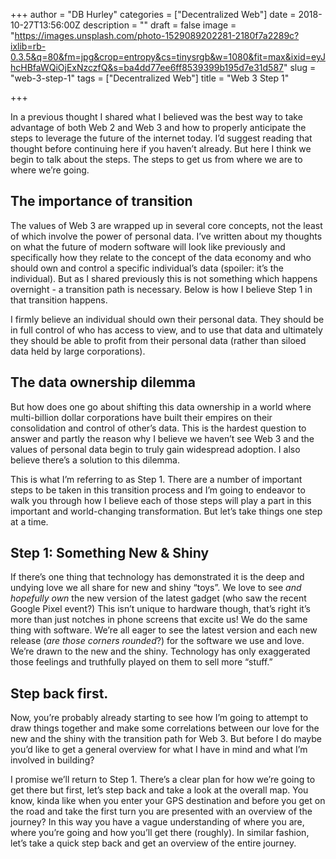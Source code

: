 +++
author = "DB Hurley"
categories = ["Decentralized Web"]
date = 2018-10-27T13:56:00Z
description = ""
draft = false
image = "https://images.unsplash.com/photo-1529089202281-2180f7a2289c?ixlib=rb-0.3.5&q=80&fm=jpg&crop=entropy&cs=tinysrgb&w=1080&fit=max&ixid=eyJhcHBfaWQiOjExNzczfQ&s=ba4dd77ee6ff8539399b195d7e31d587"
slug = "web-3-step-1"
tags = ["Decentralized Web"]
title = "Web 3 Step 1"

+++


In a previous thought I shared what I believed was the best way to take advantage of both Web 2 and Web 3 and how to properly anticipate the steps to leverage the future of the internet today. I’d suggest reading that thought before continuing here if you haven’t already. But here I think we begin to talk about the steps. The steps to get us from where we are to where we’re going.

## **The importance of transition**

The values of Web 3 are wrapped up in several core concepts, not the least of which involve the power of personal data. I’ve written about my thoughts on what the future of modern software will look like previously and specifically how they relate to the concept of the data economy and who should own and control a specific individual’s data (spoiler: it’s the individual). But as I shared previously this is not something which happens overnight - a transition path is necessary. Below is how I believe Step 1 in that transition happens.

I firmly believe an individual should own their personal data. They should be in full control of who has access to view, and to use that data and ultimately they should be able to profit from their personal data (rather than siloed data held by large corporations).

## **The data ownership dilemma**

But how does one go about shifting this data ownership in a world where multi-billion dollar corporations have built their empires on their consolidation and control of other’s data. This is the hardest question to answer and partly the reason why I believe we haven’t see Web 3 and the values of personal data begin to truly gain widespread adoption. I also believe there’s a solution to this dilemma.

This is what I’m referring to as Step 1. There are a number of important steps to be taken in this transition process and I’m going to endeavor to walk you through how I believe each of those steps will play a part in this important and world-changing transformation. But let’s take things one step at a time.

## **Step 1: Something New & Shiny**

If there’s one thing that technology has demonstrated it is the deep and undying love we all share for new and shiny “toys”. We love to see _and hopefully own_ the new version of the latest gadget (who saw the recent Google Pixel event?) This isn’t unique to hardware though, that’s right it’s more than just notches in phone screens that excite us! We do the same thing with software. We’re all eager to see the latest version and each new release (_are those corners rounded_?) for the software we use and love. We’re drawn to the new and the shiny. Technology has only exaggerated those feelings and truthfully played on them to sell more “stuff.”

## **Step back first.**

Now, you’re probably already starting to see how I’m going to attempt to draw things together and make some correlations between our love for the new and the shiny with the transition path for Web 3. But before I do maybe you’d like to get a general overview for what I have in mind and what I’m involved in building?

I promise we’ll return to Step 1. There’s a clear plan for how we’re going to get there but first, let’s step back and take a look at the overall map. You know, kinda like when you enter your GPS destination and before you get on the road and take the first turn you are presented with an overview of the journey? In this way you have a vague understanding of where you are, where you’re going and how you’ll get there (roughly). In similar fashion, let’s take a quick step back and get an overview of the entire journey.

